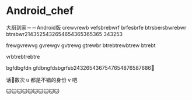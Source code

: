 # Android_chef
大厨到家－－Android版
crewvrewb
vefsbrebwrf
brfesbrfe
btrsbersbwrebwr
btrsbwr2143525432654654365365365
343253

frewgvrewvg
gvrewgv
gvtrewg
gtrewbr
btrebtrewbtrew
btrebt


vrbtrebtrebtre

bgfdbgfdn gfdbngfdsbgrfsb2432654367547654876587686🐶

话🌹数次 u 都是不错的身份 v 吧


🐱🐱🐱🐱🐱🐱🐱🐱🐱🐱